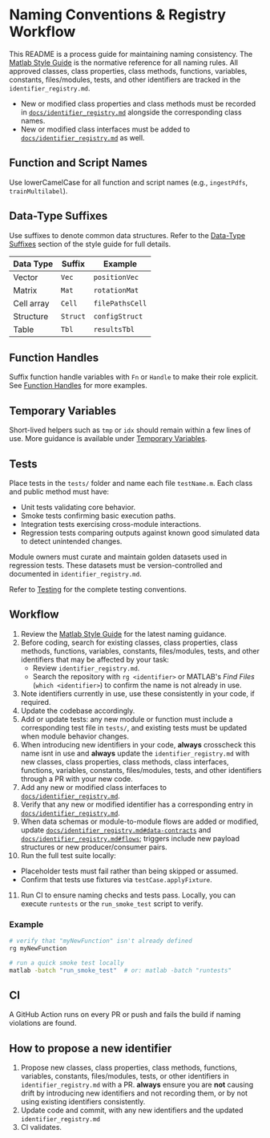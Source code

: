 # Naming Conventions & Registry Workflow


This README is a process guide for maintaining naming consistency. The
[Matlab Style Guide](Matlab_Style_Guide.md) is the normative reference for
all naming rules. All approved classes, class properties, class methods, functions, variables, constants, files/modules, tests, and other identifiers are tracked in the
`identifier_registry.md`.

- New or modified class properties and class methods must be recorded in [`docs/identifier_registry.md`](identifier_registry.md) alongside the corresponding class names.
- New or modified class interfaces must be added to [`docs/identifier_registry.md`](identifier_registry.md) as well.


## Function and Script Names

Use lowerCamelCase for all function and script names (e.g., `ingestPdfs`, `trainMultilabel`).

## Data-Type Suffixes

Use suffixes to denote common data structures. Refer to the [Data-Type Suffixes](Matlab_Style_Guide.md#11-data-type-suffixes) section of the style guide for full details.

| Data Type | Suffix | Example |
|-----------|--------|---------|
| Vector | `Vec` | `positionVec` |
| Matrix | `Mat` | `rotationMat` |
| Cell array | `Cell` | `filePathsCell` |
| Structure | `Struct` | `configStruct` |
| Table | `Tbl` | `resultsTbl` |

## Function Handles

Suffix function handle variables with `Fn` or `Handle` to make their role explicit. See [Function Handles](Matlab_Style_Guide.md#14-function-handles) for more examples.

## Temporary Variables

Short-lived helpers such as `tmp` or `idx` should remain within a few lines of use. More guidance is available under [Temporary Variables](Matlab_Style_Guide.md#13-temporary-variables).

## Tests

Place tests in the `tests/` folder and name each file `testName.m`. Each class and public method must have:

- Unit tests validating core behavior.
- Smoke tests confirming basic execution paths.
- Integration tests exercising cross-module interactions.
- Regression tests comparing outputs against known good simulated data to detect unintended changes.

Module owners must curate and maintain golden datasets used in regression tests. These datasets must be version-controlled and documented in `identifier_registry.md`.

Refer to [Testing](Matlab_Style_Guide.md#3-testing) for the complete testing conventions.

## Workflow


1. Review the [Matlab Style Guide](Matlab_Style_Guide.md) for the latest
   naming guidance.
2. Before coding, search for existing classes, class properties, class methods, functions, variables, constants, files/modules, tests, and other identifiers that may be
   affected by your task:
   - Review `identifier_registry.md`.
   - Search the repository with `rg <identifier>` or MATLAB's *Find Files*
     (`which <identifier>`) to confirm the name is not already in use.
3. Note identifiers currently in use, use these consistently in your code, if required.
4. Update the codebase accordingly.
5. Add or update tests: any new module or function must include a corresponding test file in `tests/`, and existing tests must be updated when module behavior changes.
6. When introducing new identifiers in your code, **always** crosscheck this
   name isnt in use and **always** update the `identifier_registry.md` with
   new classes, class properties, class methods, class interfaces, functions, variables, constants,
   files/modules, tests, and other identifiers through a PR with your new code.
7. Add any new or modified class interfaces to [`docs/identifier_registry.md`](identifier_registry.md).
8. Verify that any new or modified identifier has a corresponding entry in
   [`docs/identifier_registry.md`](identifier_registry.md).
9. When data schemas or module-to-module flows are added or modified, update
   [`docs/identifier_registry.md#data-contracts`](identifier_registry.md#data-contracts) and
   [`docs/identifier_registry.md#flows`](identifier_registry.md#flows); triggers include new
   payload structures or new producer/consumer pairs.
10. Run the full test suite locally:
   - Placeholder tests must fail rather than being skipped or assumed.
   - Confirm that tests use fixtures via `testCase.applyFixture`.
11. Run CI to ensure naming checks and tests pass. Locally, you can execute
   `runtests` or the `run_smoke_test` script to verify.

### Example

```bash
# verify that "myNewFunction" isn't already defined
rg myNewFunction

# run a quick smoke test locally
matlab -batch "run_smoke_test"  # or: matlab -batch "runtests"
```


## CI

A GitHub Action runs on every PR or push and fails the build if naming
violations are found.

## How to propose a new identifier


1. Propose new classes, class properties, class methods, functions, variables, constants, files/modules, tests, or other identifiers in
 `identifier_registry.md` with a PR. **always** ensure you are **not** causing drift by introducing new 
  identifiers and not recording them, or by not using existing identifiers consistently.
2. Update code and commit, with any new identifiers and the updated `identifier_registry.md`  
3. CI validates.

